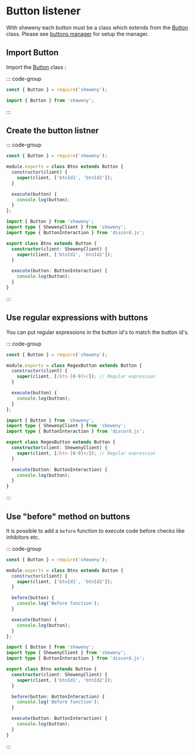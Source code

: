 # Button listener

With sheweny each button must be a class which extends from the [Button](../../docs/structures/Button.md) class.
Please see [buttons manager](../managers/buttons) for setup the manager.

## Import Button

Import the [Button](../../docs/structures/Button.md) class :

::: code-group

```js [Javascript CJS]
const { Button } = require('sheweny');
```

```ts [Typescript ESM]
import { Button } from 'sheweny';
```

:::

## Create the button listner

::: code-group

```js [Javascript CJS]
const { Button } = require('sheweny');

module.exports = class Btns extends Button {
  constructor(client) {
    super(client, ['btnId1', 'btnId2']);
  }

  execute(button) {
    console.log(button);
  }
};
```

```ts [Typescript ESM]
import { Button } from 'sheweny';
import type { ShewenyClient } from 'sheweny';
import type { ButtonInteraction } from 'discord.js';

export class Btns extends Button {
  constructor(client: ShewenyClient) {
    super(client, ['btnId1', 'btnId2']);
  }

  execute(button: ButtonInteraction) {
    console.log(button);
  }
}
```

:::

## Use regular expressions with buttons

You can put regular expressions in the button id's to match the button id's.

::: code-group

```js [Javascript CJS]
const { Button } = require('sheweny');

module.exports = class RegexButton extends Button {
  constructor(client) {
    super(client, [/btn-[0-9]+/]); // Regular expression
  }

  execute(button) {
    console.log(button);
  }
};
```

```ts [Typescript ESM]
import { Button } from 'sheweny';
import type { ShewenyClient } from 'sheweny';
import type { ButtonInteraction } from 'discord.js';

export class RegexButton extends Button {
  constructor(client: ShewenyClient) {
    super(client, [/btn-[0-9]+/]); // Regular expression
  }

  execute(button: ButtonInteraction) {
    console.log(button);
  }
}
```

:::

## Use "before" method on buttons

It is possible to add a `before` function to execute code before checks like inhibitors etc.

::: code-group

```js [Javascript CJS]
const { Button } = require('sheweny');

module.exports = class Btns extends Button {
  constructor(client) {
    super(client, ['btnId1', 'btnId2']);
  }

  before(button) {
    console.log('Before function');
  }

  execute(button) {
    console.log(button);
  }
};
```

```ts [Typescript ESM]
import { Button } from 'sheweny';
import type { ShewenyClient } from 'sheweny';
import type { ButtonInteraction } from 'discord.js';

export class Btns extends Button {
  constructor(client: ShewenyClient) {
    super(client, ['btnId1', 'btnId2']);
  }

  before(button: ButtonInteraction) {
    console.log('Before function');
  }

  execute(button: ButtonInteraction) {
    console.log(button);
  }
}
```

:::
